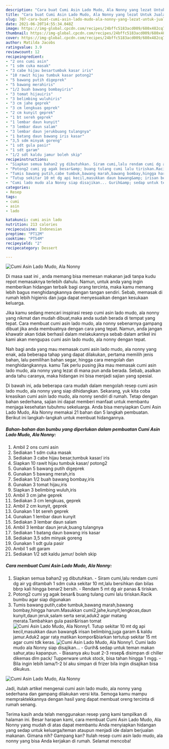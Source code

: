 ```yaml
---
description: "Cara buat Cumi Asin Lado Mudo, Ala Nonny yang lezat Untuk Jualan"
title: "Cara buat Cumi Asin Lado Mudo, Ala Nonny yang lezat Untuk Jualan"
slug: 707-cara-buat-cumi-asin-lado-mudo-ala-nonny-yang-lezat-untuk-jualan
date: 2021-06-20T14:55:34.048Z
image: https://img-global.cpcdn.com/recipes/24bffc5183acd009/680x482cq70/cumi-asin-lado-mudo-ala-nonny-foto-resep-utama.jpg
thumbnail: https://img-global.cpcdn.com/recipes/24bffc5183acd009/680x482cq70/cumi-asin-lado-mudo-ala-nonny-foto-resep-utama.jpg
cover: https://img-global.cpcdn.com/recipes/24bffc5183acd009/680x482cq70/cumi-asin-lado-mudo-ala-nonny-foto-resep-utama.jpg
author: Matilda Jacobs
ratingvalue: 3.9
reviewcount: 12
recipeingredient:
- "2 ons cumi asin"
- "1 sdm cuka masak"
- "3 cabe hijau besartumbuk kasar iris"
- "10 rawit hijau tumbuk kasar potong2"
- "5 bawang putih digeprek"
- "5 bawang merahiris"
- "1/2 buah bawang bombayiris"
- "3 tomat hijauiris"
- "3 belimbing wuluhiris"
- "3 cm jahe geprek"
- "3 cm lengkuas geprek"
- "2 cm kunyit geprek"
- "1 bt sereh geprek"
- "1 lembar daun kunyit"
- "3 lembar daun salam"
- "3 lembar daun jerukbuang tulangnya"
- "1 batang daun bawang iris kasar"
- "3,5 sdm minyak goreng"
- "1 sdt gula pasir"
- "1 sdt garam"
- "1/2 sdt kaldu jamur boleh skip"
recipeinstructions:
- "Siapkan semua bahan2 yg dibutuhkan. Siram cumi,lalu rendam cumi dg air yg ditambah 1 sdm cuka sekitar 10 mt,lalu bersihkan dan bilas bbrp kali hingga benar2 bersih. Rendam 5 mt dg air panas &amp; tiriskan."
- "Potong2 cumi yg agak besar&amp; buang tulang cumi lalu tiriskan.Racik bumbu agar siap digunakan"
- "Tumis bawang putih,cabe tumbuk,bawang marah,bawang bombay,hingga harum.Masukkan cumi2,jahe,kunyit,lengkoas,daun kunyit,daun jeruk,salam serta serai,aduk2 agar matang merata.Tambahkan gula pasir&amp;irisan tomat"
- "Tutup sekitar 10 mt dg api kecil,masukkan daun bawang&amp; irisan belimbing,juga garam &amp; kaldu jamur.Aduk2 agar rata matikan kompor&amp;biarkan tertutup sekitar 15 mt agar cumi tdk keras."
- "Cumi lado mudo ala Nonny siap disajikan... Gurih&amp; sedap untuk teman makan sahur,atau kapanpun. Biasanya aku buat 2-3 resep&amp; disimpan di chiller dikemas dlm pack/ Tupperware untuk stock, bisa tahan hingga 1 mgg. Bila ingin lebih lama/1-2 bl aku simpan di frizer bila ingin disajikan bisa dikukus."
categories:
- Resep
tags:
- cumi
- asin
- lado

katakunci: cumi asin lado 
nutrition: 213 calories
recipecuisine: Indonesian
preptime: "PT12M"
cooktime: "PT54M"
recipeyield: "2"
recipecategory: Dessert

---
```



![Cumi Asin Lado Mudo, Ala Nonny](https://img-global.cpcdn.com/recipes/24bffc5183acd009/680x482cq70/cumi-asin-lado-mudo-ala-nonny-foto-resep-utama.jpg)

Di masa  saat ini , anda memang bisa memesan makanan jadi tanpa kudu repot memasaknya terlebih dahulu. Namun, untuk anda yang ingin memberikan hidangan terbaik bagi orang tercinta, maka kamu memang lebih bagus menghidangkannya dengan tangan sendiri. Sebab, memasak di rumah lebih higienis dan juga dapat menyesuaikan dengan kesukaan keluarga.

Jika kamu sedang mencari inspirasi resep cumi asin lado mudo, ala nonny yang nikmat dan mudah dibuat,maka anda sudah berada di tempat yang tepat. Cara membuat cumi asin lado mudo, ala nonny  sebenarnya gampang dibuat jika anda membuatnya dengan cara yang tepat. Namun, anda jangan khawatir akan tidak berhasil dalam melakukannya 
sebab dalam artikel ini kami akan mengupas cumi asin lado mudo, ala nonny dengan tepat.  



Nah bagi anda yang mau memasak cumi asin lado mudo, ala nonny yang enak, ada beberapa tahap yang dapat dilakukan, pertama memilih jenis bahan, lalu pemilihan bahan segar, hingga cara mengolah dan menghidangkannya. kamu Tak perlu pusing jika mau memasak cumi asin lado mudo, ala nonny yang lezat di mana pun anda berada. Sebab, asalkan anda  tahu caranya, maka hidangan ini bisa menjadi sajian yang spesial.

Di bawah ini, ada beberapa cara mudah dalam mengolah resep cumi asin lado mudo, ala nonny yang siap dihidangkan. Sekarang, yuk kita coba kreasikan cumi asin lado mudo, ala nonny sendiri di rumah. Tetap dengan bahan sederhana, sajian ini dapat memberi manfaat untuk membantu menjaga kesehatan tubuhmu sekeluarga. Anda bisa menyiapkan Cumi Asin Lado Mudo, Ala Nonny memakai 21 bahan dan 5 langkah pembuatan. Berikut ini langkah-langkah untuk membuat hidangannya.

<!--inarticleads1-->

##### Bahan-bahan dan bumbu yang diperlukan dalam pembuatan Cumi Asin Lado Mudo, Ala Nonny:

1. Ambil 2 ons cumi asin
1. Sediakan 1 sdm cuka masak
1. Sediakan 3 cabe hijau besar,tumbuk kasar/ iris
1. Siapkan 10 rawit hijau tumbuk kasar/ potong2
1. Gunakan 5 bawang putih digeprek
1. Gunakan 5 bawang merah,iris
1. Sediakan 1/2 buah bawang bombay,iris
1. Gunakan 3 tomat hijau,iris
1. Siapkan 3 belimbing wuluh,iris
1. Ambil 3 cm jahe geprek
1. Sediakan 3 cm lengkuas, geprek
1. Ambil 2 cm kunyit, geprek
1. Gunakan 1 bt sereh geprek
1. Gunakan 1 lembar daun kunyit
1. Sediakan 3 lembar daun salam
1. Ambil 3 lembar daun jeruk,buang tulangnya
1. Sediakan 1 batang daun bawang iris kasar
1. Sediakan 3,5 sdm minyak goreng
1. Gunakan 1 sdt gula pasir
1. Ambil 1 sdt garam
1. Sediakan 1/2 sdt kaldu jamur/ boleh skip




<!--inarticleads2-->

##### Cara membuat Cumi Asin Lado Mudo, Ala Nonny:

1. Siapkan semua bahan2 yg dibutuhkan. - Siram cumi,lalu rendam cumi dg air yg ditambah 1 sdm cuka sekitar 10 mt,lalu bersihkan dan bilas bbrp kali hingga benar2 bersih. - Rendam 5 mt dg air panas &amp; tiriskan.
1. Potong2 cumi yg agak besar&amp; buang tulang cumi lalu tiriskan.Racik bumbu agar siap digunakan
1. Tumis bawang putih,cabe tumbuk,bawang marah,bawang bombay,hingga harum.Masukkan cumi2,jahe,kunyit,lengkoas,daun kunyit,daun jeruk,salam serta serai,aduk2 agar matang merata.Tambahkan gula pasir&amp;irisan tomat
<img src="//assets-global.cpcdn.com/assets/icons/button_play-2c75c40dde080a61004c1f40b05d8f140eaff45d7e9e6481dc71c63d2e7c4909.png" alt="Cumi Asin Lado Mudo, Ala Nonny">1. Tutup sekitar 10 mt dg api kecil,masukkan daun bawang&amp; irisan belimbing,juga garam &amp; kaldu jamur.Aduk2 agar rata matikan kompor&amp;biarkan tertutup sekitar 15 mt agar cumi tdk keras.
<img src="//assets-global.cpcdn.com/assets/icons/button_play-2c75c40dde080a61004c1f40b05d8f140eaff45d7e9e6481dc71c63d2e7c4909.png" alt="Cumi Asin Lado Mudo, Ala Nonny">1. Cumi lado mudo ala Nonny siap disajikan... - Gurih&amp; sedap untuk teman makan sahur,atau kapanpun. - Biasanya aku buat 2-3 resep&amp; disimpan di chiller dikemas dlm pack/ Tupperware untuk stock, bisa tahan hingga 1 mgg. - Bila ingin lebih lama/1-2 bl aku simpan di frizer bila ingin disajikan bisa dikukus.
<img src="//assets-global.cpcdn.com/assets/icons/button_play-2c75c40dde080a61004c1f40b05d8f140eaff45d7e9e6481dc71c63d2e7c4909.png" alt="Cumi Asin Lado Mudo, Ala Nonny">



Jadi, itulah artikel mengenai  cumi asin lado mudo, ala nonny  yang sederhana dan gampang dilakukan versi kita. Semoga kamu mampu mempraktekkannya dengan hasil yang dapat membuat oreng tercinta di rumah senang. 

Terima kasih anda telah menggunakan resep yang kami tampilkan di halaman ini. Besar harapan kami, cara membuat  Cumi Asin Lado Mudo, Ala Nonny yang mudah di atas dapat membantu Anda menyiapkan hidangan yang sedap untuk keluarga/teman ataupun menjadi ide dalam berjualan makanan. Gimana nih? Gampang kan? Itulah resep cumi asin lado mudo, ala nonny yang bisa Anda kerjakan di rumah. Selamat mencoba!

